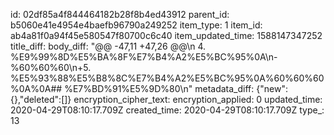 id: 02df85a4f844464182b28f8b4ed43912
parent_id: b5060e41e4954e4baefb96790a249252
item_type: 1
item_id: ab4a81f0a94f45e580547f80700c6c40
item_updated_time: 1588147347252
title_diff: 
body_diff: "@@ -47,11 +47,26 @@\n 4. %E9%99%8D%E5%BA%8F%E7%B4%A2%E5%BC%95%0A\n-%60%60%60\n+5. %E5%93%88%E5%B8%8C%E7%B4%A2%E5%BC%95%0A%60%60%60%0A%0A## %E7%BD%91%E5%9D%80\n"
metadata_diff: {"new":{},"deleted":[]}
encryption_cipher_text: 
encryption_applied: 0
updated_time: 2020-04-29T08:10:17.709Z
created_time: 2020-04-29T08:10:17.709Z
type_: 13